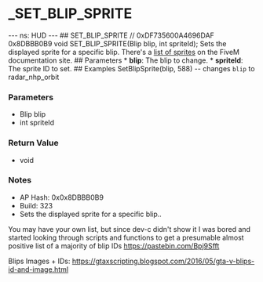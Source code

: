 # _SET_BLIP_SPRITE

--- ns: HUD --- ## SET_BLIP_SPRITE  // 0xDF735600A4696DAF 0x8DBBB0B9 void SET_BLIP_SPRITE(Blip blip, int spriteId);  Sets the displayed sprite for a specific blip.  There's a [list of sprites](https://docs.fivem.net/game-references/blips/) on the FiveM documentation site.  ## Parameters * **blip**: The blip to change. * **spriteId**: The sprite ID to set.  ## Examples SetBlipSprite(blip, 588) -- changes `blip` to radar_nhp_orbit

### Parameters
* Blip blip
* int spriteId

### Return Value
* void

### Notes
* AP Hash: 0x0x8DBBB0B9
* Build: 323
* Sets the displayed sprite for a specific blip..

You may have your own list, but since dev-c didn't show it I was bored and started looking through scripts and functions to get a presumable almost positive list of a majority of blip IDs
https://pastebin.com/Bpj9Sfft

Blips Images + IDs:
https://gtaxscripting.blogspot.com/2016/05/gta-v-blips-id-and-image.html


